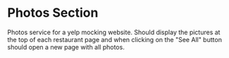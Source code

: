 # Photos Section

Photos service for a yelp mocking website.
Should display the pictures at the top of each restaurant page and when clicking on the "See All" button should open a new page with all photos.